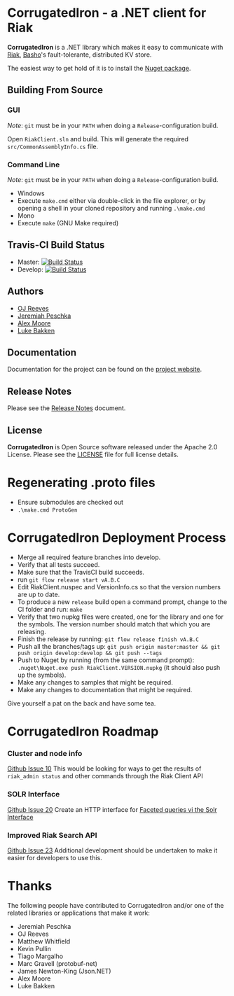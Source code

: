 CorrugatedIron - a .NET client for Riak
=======================================

**CorrugatedIron** is a .NET library which makes it easy to communicate with [Riak](http://riak.basho.com/), [Basho](http://www.basho.com/)'s fault-tolerante, distributed KV store.

The easiest way to get hold of it is to install the [Nuget package](http://www.nuget.org/Packages/CorrugatedIron/).

Building From Source
----------------------

### GUI

*Note*: `git` must be in your `PATH` when doing a `Release`-configuration build.

Open `RiakClient.sln` and build. This will generate the required `src/CommonAssemblyInfo.cs` file.

### Command Line

*Note*: `git` must be in your `PATH` when doing a `Release`-configuration build.

* Windows
 * Execute `make.cmd` either via double-click in the file explorer, or by opening a shell in your cloned repository and running `.\make.cmd`
* Mono
 * Execute `make` (GNU Make required)

Travis-CI Build Status
----------------------

* Master: [![Build Status](https://travis-ci.org/basho-labs/CorrugatedIron.svg?branch=master)](https://travis-ci.org/basho-labs/CorrugatedIron)
* Develop: [![Build Status](https://travis-ci.org/basho-labs/CorrugatedIron.svg?branch=develop)](https://travis-ci.org/basho-labs/CorrugatedIron)

Authors
-------

* [OJ Reeves](http://buffered.io)
* [Jeremiah Peschka](http://facility9.com/)
* [Alex Moore](http://basho.com/)
* [Luke Bakken](http://bakken.io/)

Documentation
-------------

Documentation for the project can be found on the [project website](http://corrugatediron.org/).

Release Notes
-------------

Please see the [Release Notes](RELNOTES.md) document.

License
-------

**CorrugatedIron** is Open Source software released under the Apache 2.0 License. Please see the [LICENSE](LICENSE) file for full license details.

Regenerating .proto files
=========================

* Ensure submodules are checked out
* `.\make.cmd ProtoGen`

CorrugatedIron Deployment Process
=================================

* Merge all required feature branches into develop.
* Verify that all tests succeed.
* Make sure that the TravisCI build succeeds.
* run `git flow release start vA.B.C`
* Edit RiakClient.nuspec and VersionInfo.cs so that the version numbers are up to date.
* To produce a new `release` build open a command prompt, change to the CI folder and run: `make`
* Verify that two nupkg files were created, one for the library and one for the symbols. The version number should match that which you are releasing.
* Finish the release by running: `git flow release finish vA.B.C`
* Push all the branches/tags up: `git push origin master:master && git push origin develop:develop && git push --tags`
* Push to Nuget by running (from the same command prompt): `.nuget\Nuget.exe push RiakClient.VERSION.nupkg` (it should also push up the symbols).
* Make any changes to samples that might be required.
* Make any changes to documentation that might be required.

Give yourself a pat on the back and have some tea.

CorrugatedIron Roadmap
======================

### Cluster and node info
[Github Issue 10](https://github.com/basho-labs/CorrugatedIron/issues/10)
This would be looking for ways to get the results of `riak_admin status` and other commands through the Riak Client API

### SOLR Interface
[Github Issue 20](https://github.com/basho-labs/CorrugatedIron/issues/20)
Create an HTTP interface for [Faceted queries vi the Solr Interface](http://wiki.basho.com/Riak-Search---Querying.html#Faceted-Queries-via-the-Solr-Interface)

### Improved Riak Search API
[Github Issue 23](url:https://github.com/basho-labs/CorrugatedIron/issues/23) Additional development should be undertaken to make it easier for developers to use this.

Thanks
======

The following people have contributed to CorrugatedIron and/or one of the related libraries or applications that make it work:

* Jeremiah Peschka
* OJ Reeves
* Matthew Whitfield
* Kevin Pullin
* Tiago Margalho
* Marc Gravell (protobuf-net)
* James Newton-King (Json.NET)
* Alex Moore
* Luke Bakken
